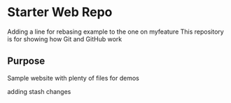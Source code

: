# Starter Web Repo

Adding a line for rebasing example to the one on myfeature
This repository is for showing how Git and GitHub work

## Purpose

Sample website with plenty of files for demos


adding stash changes